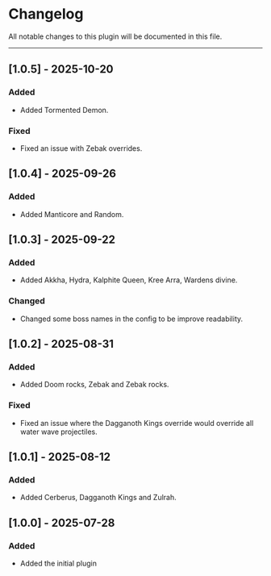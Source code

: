 # Changelog

All notable changes to this plugin will be documented in this file.

----------------------------------------------------------------------
## [1.0.5] - 2025-10-20
### Added
- Added Tormented Demon.
### Fixed
- Fixed an issue with Zebak overrides.

## [1.0.4] - 2025-09-26
### Added
- Added Manticore and Random.

## [1.0.3] - 2025-09-22
### Added
- Added Akkha, Hydra, Kalphite Queen, Kree Arra, Wardens divine.
### Changed
- Changed some boss names in the config to be improve readability.

## [1.0.2] - 2025-08-31
### Added
- Added Doom rocks, Zebak and Zebak rocks.
### Fixed
- Fixed an issue where the Dagganoth Kings override would override all water wave projectiles.

## [1.0.1] - 2025-08-12
### Added
- Added Cerberus, Dagganoth Kings and Zulrah.

## [1.0.0] - 2025-07-28
### Added
- Added the initial plugin
